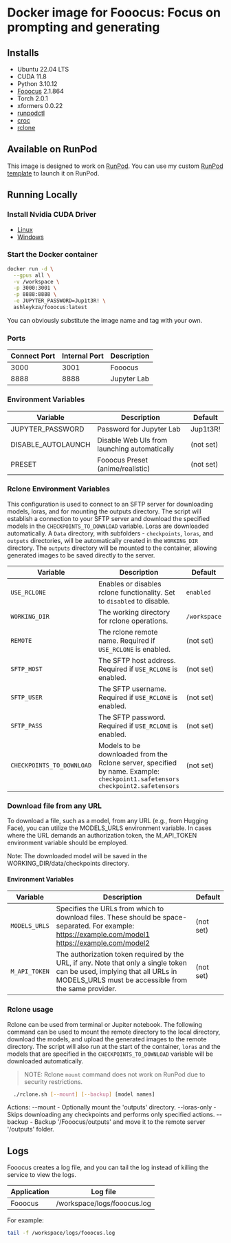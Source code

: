 # Docker image for Fooocus: Focus on prompting and generating

## Installs

-   Ubuntu 22.04 LTS
-   CUDA 11.8
-   Python 3.10.12
-   [Fooocus](https://github.com/lllyasviel/Fooocus) 2.1.864
-   Torch 2.0.1
-   xformers 0.0.22
-   [runpodctl](https://github.com/runpod/runpodctl)
-   [croc](https://github.com/schollz/croc)
-   [rclone](https://rclone.org/)

## Available on RunPod

This image is designed to work on [RunPod](https://runpod.io?ref=2xxro4sy).
You can use my custom [RunPod template](https://runpod.io/gsc?template=ileyo7dtpj&ref=2xxro4sy)
to launch it on RunPod.

## Running Locally

### Install Nvidia CUDA Driver

-   [Linux](https://docs.nvidia.com/cuda/cuda-installation-guide-linux/index.html)
-   [Windows](https://docs.nvidia.com/cuda/cuda-installation-guide-microsoft-windows/index.html)

### Start the Docker container

```bash
docker run -d \
  --gpus all \
  -v /workspace \
  -p 3000:3001 \
  -p 8888:8888 \
  -e JUPYTER_PASSWORD=Jup1t3R! \
  ashleykza/fooocus:latest
```

You can obviously substitute the image name and tag with your own.

### Ports

| Connect Port | Internal Port | Description |
| ------------ | ------------- | ----------- |
| 3000         | 3001          | Fooocus     |
| 8888         | 8888          | Jupyter Lab |

### Environment Variables

| Variable           | Description                                  | Default   |
| ------------------ | -------------------------------------------- | --------- |
| JUPYTER_PASSWORD   | Password for Jupyter Lab                     | Jup1t3R!  |
| DISABLE_AUTOLAUNCH | Disable Web UIs from launching automatically | (not set) |
| PRESET             | Fooocus Preset (anime/realistic)             | (not set) |

### Rclone Environment Variables

This configuration is used to connect to an SFTP server for downloading models, loras, and for mounting the outputs directory. The script will establish a connection to your SFTP server and download the specified models in the `CHECKPOINTS_TO_DOWNLOAD` variable. Loras are downloaded automatically. A `Data` directory, with subfolders - `checkpoints`, `loras`, and `outputs` directories, will be automatically created in the `WORKING_DIR` directory. The `outputs` directory will be mounted to the container, allowing generated images to be saved directly to the server.

| Variable                  | Description                                                                                                                   | Default      |
| ------------------------- | ----------------------------------------------------------------------------------------------------------------------------- | ------------ |
| `USE_RCLONE`              | Enables or disables rclone functionality. Set to `disabled` to disable.                                                       | `enabled`    |
| `WORKING_DIR`             | The working directory for rclone operations.                                                                                  | `/workspace` |
| `REMOTE`                  | The rclone remote name. Required if `USE_RCLONE` is enabled.                                                                  | (not set)    |
| `SFTP_HOST`               | The SFTP host address. Required if `USE_RCLONE` is enabled.                                                                   | (not set)    |
| `SFTP_USER`               | The SFTP username. Required if `USE_RCLONE` is enabled.                                                                       | (not set)    |
| `SFTP_PASS`               | The SFTP password. Required if `USE_RCLONE` is enabled.                                                                       | (not set)    |
| `CHECKPOINTS_TO_DOWNLOAD` | Models to be downloaded from the Rclone server, specified by name. Example: `checkpoint1.safetensors checkpoint2.safetensors` | (not set)    |

### Download file from any URL

To download a file, such as a model, from any URL (e.g., from Hugging Face), you can utilize the MODELS_URLS environment variable. In cases where the URL demands an authorization token, the M_API_TOKEN environment variable should be employed.

Note: The downloaded model will be saved in the WORKING_DIR/data/checkpoints directory.

#### Environment Variables

| Variable      | Description                                                                                                                                                                      | Default   |
| ------------- | -------------------------------------------------------------------------------------------------------------------------------------------------------------------------------- | --------- |
| `MODELS_URLS` | Specifies the URLs from which to download files. These should be space-separated. For example: https://example.com/model1 https://example.com/model2                             | (not set) |
| `M_API_TOKEN` | The authorization token required by the URL, if any. Note that only a single token can be used, implying that all URLs in MODELS_URLS must be accessible from the same provider. | (not set) |

### Rclone usage

Rclone can be used from terminal or Jupiter notebook. The following command can be used to mount the remote directory to the local directory, download the models, and upload the generated images to the remote directory.
The script will also run at the start of the container, `loras` and the models that are specified in the `CHECKPOINTS_TO_DOWNLOAD` variable will be downloaded automatically.

> NOTE: Rclone `mount` command does not work on RunPod due to security restrictions.

```bash
  ./rclone.sh [--mount] [--backup] [model names]
```

Actions:
--mount - Optionally mount the 'outputs' directory.
--loras-only - Skips downloading any checkpoints and performs only specified actions.
--backup - Backup '/Fooocus/outputs' and move it to the remote server '/outputs' folder.

## Logs

Fooocus creates a log file, and you can tail the log instead of
killing the service to view the logs.

| Application | Log file                    |
| ----------- | --------------------------- |
| Fooocus     | /workspace/logs/fooocus.log |

For example:

```bash
tail -f /workspace/logs/fooocus.log
```
